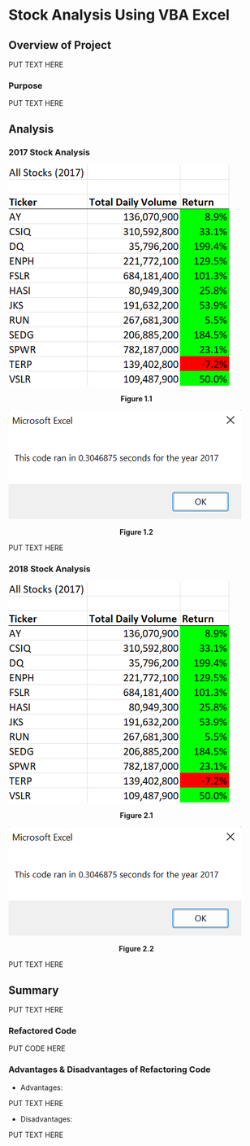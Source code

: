 # Stock Analysis Using VBA Excel


## Overview of Project

PUT TEXT HERE

### Purpose

PUT TEXT HERE

## Analysis

### 2017 Stock Analysis

![](Resources/VBA_Challenge_2017.png)
<div align="center"
<p><b>Figure 1.1</b></p>
</div>

![](Resources/VBA_Challenge_2017_Runtime.png)
<div align="center"
<p><b>Figure 1.2</b></p>
</div>

PUT TEXT HERE

### 2018 Stock Analysis

![](Resources/VBA_Challenge_2017.png)
<div align="center"
<p><b>Figure 2.1</b></p>
</div>

![](Resources/VBA_Challenge_2017_Runtime.png)
<div align="center"
<p><b>Figure 2.2</b></p>
</div>

PUT TEXT HERE

## Summary

PUT TEXT HERE

### Refactored Code

PUT CODE HERE

### Advantages & Disadvantages of Refactoring Code

* Advantages:

PUT TEXT HERE

* Disadvantages:

PUT TEXT HERE

